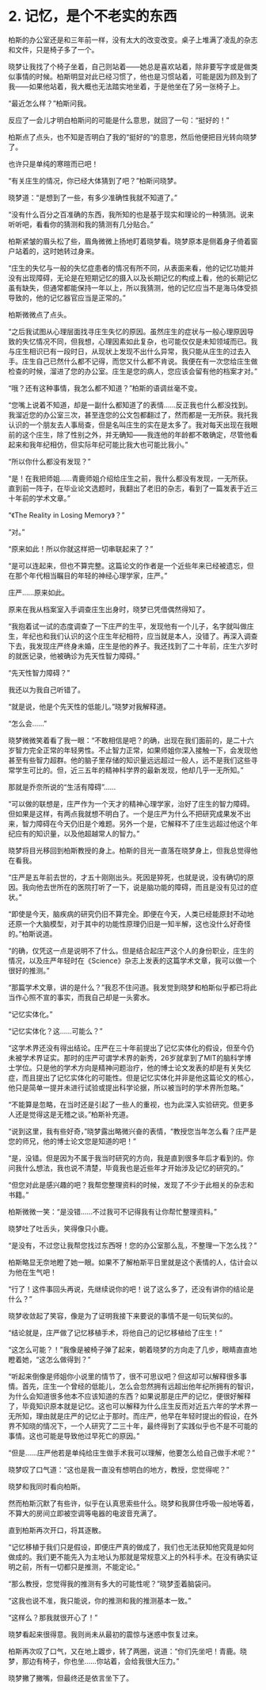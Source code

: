 # 2. 记忆，是个不老实的东西

柏斯的办公室还是和三年前一样，没有太大的改变改变。桌子上堆满了凌乱的杂志和文件，只是椅子多了一个。

晓梦让我找了个椅子坐着，自己则站着——她总是喜欢站着，除非要写字或是做类似事情的时候。柏斯明显对此已经习惯了，他也是习惯站着，可能是因为顾及到了我——如果他站着，我大概也无法踏实地坐着，于是他坐在了另一张椅子上。

“最近怎么样？”柏斯问我。

反应了一会儿才明白柏斯问的可能是什么意思，就回了一句：“挺好的！”

柏斯点了点头，也不知是否明白了我的“挺好的“的意思，然后他便把目光转向晓梦了。

也许只是单纯的寒暄而已吧！

“有关庄生的情况，你已经大体猜到了吧？”柏斯问晓梦。

晓梦道：“是想到了一些，有多少准确性我就不知道了。”

“没有什么百分之百准确的东西，我所知的也是基于现实和理论的一种猜测。说来听听吧，看看你的猜测和我的猜测有几分贴合。”

柏斯紧皱的眉头松了些，眉角微微上扬地盯着晓梦看。晓梦原本是侧着身子倚着窗户站着的，这时她转过身来。

“庄生的失忆与一般的失忆症患者的情况有所不同，从表面来看，他的记忆功能并没有出现障碍，无论是在短期记忆的摄入以及长期记忆的构成上看，他的长期记忆虽有缺失，但通常都能保持一年以上，所以我猜测，他的记忆应当不是海马体受损导致的，他的记忆器官应当是正常的。”

柏斯微微点了点头。

“之后我试图从心理层面找寻庄生失忆的原因。虽然庄生的症状与一般心理原因导致的失忆情况不同，但我想，心理因素如此复杂，也可能仅仅是未知领域而已。我与庄生相识已有一段时日，从现状上发现不出什么异常，我只能从庄生的过去入手。庄生自己已然什么都不记得，而您又什么都不肯说。我便在有一次您给庄生做检查的时候，溜进了您的办公室。庄生是您的病人，您应该会留有他的档案才对。”

“哦？还有这种事情，我怎么都不知道？”柏斯的语调丝毫不变。

“您嘴上说着不知道，却是一副什么都知道了的表情……反正我也什么都没找到。我溜近您的办公室三次，甚至连您的公文包都翻过了，然而都是一无所获。我托我认识的一个朋友去人事局查，但是名叫庄生的实在是太多了。我对每天出现在我眼前的这个庄生，除了性别之外，并无确知——我连他的年龄都不敢确定，尽管他看起来和我年纪相仿，但实际年纪可能比我大也可能比我小。”

“所以你什么都没有发现？”

“是！在我把师姐……青鹿师姐介绍给庄生之前，我什么都没有发现，一无所获。直到前一阵子，在毕业论文选题时，我翻出了老旧的杂志，看到了一篇发表于近三十年前的学术文章。”

“《The Reality in Losing Memory》？”

“对。”

“原来如此！所以你就这样把一切串联起来了？”

“是可以连起来，但也不算完整。这篇论文的作者是一个近些年来已经被遗忘，但在那个年代相当瞩目的年轻的神经心理学家，庄严。”

庄严……原来如此。

原来在我从档案室入手调查庄生出身时，晓梦已凭借偶然得知了。

“我抱着试一试的态度调查了一下庄严的生平，发现他有一个儿子，名字就叫做庄生，年纪也和我们认识的这个庄生年纪相符，应当就是本人，没错了。再深入调查下去，我发现庄严终身未婚，庄生是他的养子。我还找到了二十年前，庄生六岁时的就医记录，他被确诊为先天性智力障碍。”

“先天性智力障碍？”

我还以为我自己听错了。

“就是说，他是个先天性的低能儿。”晓梦对我解释道。

“怎么会……”

晓梦微微笑着看了我一眼：“不敢相信是吧？的确，出现在我们面前的，是二十六岁智力完全正常的年轻男性。不止智力正常，如果师姐你深入接触一下，会发现他甚至有些智力超群。他的脑子里存储的知识量远远超过一般人，远不是我们这些寻常学生可比的。但，近三五年的精神科学界的最新发现，他却几乎一无所知。”

那就是乔奈所说的“生活有障碍”……

“可以做的联想是，庄严作为一个天才的精神心理学家，治好了庄生的智力障碍。但如果是这样，有两点我就想不明白了。一个是庄严为什么不把研究成果发不出来，智力障碍在今天仍旧是个难题。另外一个是，它解释不了庄生远超过他这个年纪应有的知识量，以及他超越常人的智力。”

晓梦将目光移回到柏斯教授的身上。柏斯的目光一直落在晓梦身上，但我总觉得他在看我。

“庄严是五年前去世的，才五十刚刚出头。死因是猝死，也就是说，没有确切的原因。我向他去世所在的医院打听了一下，说是脑功能的障碍，而且是没有见过的症状。”

“即使是今天，脑疾病的研究仍旧不算完全。即便在今天，人类已经能原封不动地还原一个大脑模型，对于其中的功能性原理仍旧是一知半解，这也没什么好奇怪的。”柏斯说道。

“的确，仅凭这一点是说明不了什么。但是结合起庄严这个人的身份职业，庄生的情况，以及庄严年轻时在《Science》杂志上发表的这篇学术文章，我可以做一个很好的推测。”

“那篇学术文章，讲的是什么？”我忍不住问道。我发觉到晓梦和柏斯似乎都已将此当作心照不宣的事实，而我自己却是一头雾水。

“记忆实体化。”

“记忆实体化？这……可能么？”

“这学术界还没有得出结论。庄严在三十年前提出了记忆实体化的假设，但至今仍未被学术界证实。那时的庄严可谓学术界的新秀，26岁就拿到了MIT的脑科学博士学位。只是他的学术方向是精神问题治疗，他的博士论文发表的却是有关失忆症，而且提出了记忆实体化的可能性。但是记忆实体化并非是他这篇论文的核心，他只是简单一提并未进行试验或提出科学论据，所以被当时的学术界所忽略。”

“不能算是忽略，在当时还是引起了一些人的重视，也为此深入实验研究。但更多人还是觉得这是无稽之谈。”柏斯补充道。

“说到这里，我有些好奇，”晓梦露出略微兴奋的表情，“教授您当年怎么看？庄严是您的师兄，他的博士论文您是知道的吧！”

“是，没错。但是因为不属于我当时研究的方向，我是直到很多年后才看到的。你问我什么想法，我也说不清楚，毕竟我也是近些年才开始涉及记忆的研究的。”

“但您对此是感兴趣的吧？我帮您整理资料的时候，发现了不少于此相关的杂志和书籍。”

柏斯微微一笑：“是没错……不过我可不记得我有让你帮忙整理资料。”

晓梦吐了吐舌头，笑得像只小鹿。

“是没有，不过您让我帮您找过东西呀！您的办公室那么乱，不整理一下怎么找？”

柏斯略显无奈地瞪了她一眼。如果不了解柏斯平日里就是这个表情的人，估计会以为他在生气吧！

“行了！这件事回头再说，先继续说你的吧！说了这么多了，还没有讲你的结论是什么？”

晓梦收敛起了笑容，像是为了证明我接下来要说的事情不是一句玩笑似的。

“结论就是，庄严做了记忆移植手术，将他自己的记忆移植给了庄生！”

“这怎么可能？！”我像是被椅子弹了起来，朝着晓梦的方向走了几步，眼睛直直地瞪着她，“这怎么做得到？”

“听起来倒像是师姐你小说里的情节了，很不可思议吧？但这却可以解释很多事情。首先，庄生一个曾经的低能儿，怎么会忽然拥有远超出他年纪所拥有的智识，为什么会知道很多他本不应该知道的东西？如果说那是庄严的记忆，便很好解释了，毕竟知识原本就是记忆。这也可以解释为什么庄生反而对近五六年的学术界一无所知，理由就是庄严的记忆止于那时。而庄严，他早在年轻时提出的假设，在外界不知晓的情况下，一个人研究了二三十年，最终得到了实践似乎也不是不可能的事情。这也可能是导致他过早死亡的原因。”

“但是……庄严他若是单纯给庄生做手术我可以理解，他要怎么给自己做手术呢？”

晓梦叹了口气道：“这也是我一直没有想明白的地方，教授，您觉得呢？”

晓梦和我同时看向柏斯。

然而柏斯沉默了有些许，似乎在认真思索些什么。晓梦和我屏住呼吸一般地等着，不算大的房间立即被空调等电器的电波音充满了。

直到柏斯再次开口，将其逐散。

“记忆移植于我们只是假设，即便庄严真的做成了，我们也无法获知他究竟是如何做成的。我们更不能先入为主地认为那就是常规意义上的外科手术。在没有确实证明之前，所有一切都只是推测，不能定论。”

“那么教授，您觉得我的推测有多大的可能性呢？”晓梦歪着脑袋问。

“这我也说不准，我只能说，你的推测和我的推测基本一致。”

“这样么？那我就很开心了！”

晓梦看起来很得意。我则尚未从最初的震惊与迷惑中恢复过来。

柏斯再次叹了口气，又在地上踱步，转了两圈，说道：“你们先坐吧！青鹿。晓梦，那边有椅子，你也坐……你站着，会给我很大压力。”

晓梦撇了撇嘴，但最终还是依言坐下了。